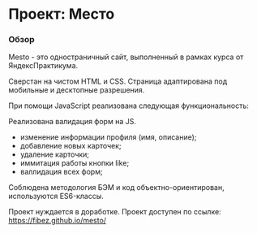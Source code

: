 # Проект: Место

### Обзор

Mesto - это одностраничный сайт, выполненный в рамках курса от ЯндексПрактикума.

Сверстан на чистом HTML и CSS. Страница адаптирована под мобильные и десктопные разрешения.

При помощи JavaScript реализована следующая функциональность:

Реализована валидация форм на JS.

- изменение информации профиля (имя, описание);
- добавление новых карточек;
- удаление карточки;
- иммитация работы кнопки like;
- валлидация всех форм;

Соблюдена методология БЭМ и код объектно-ориентирован, используются ES6-классы.

Проект нуждается в доработке.
Проект доступен по ссылке: https://fibez.github.io/mesto/

